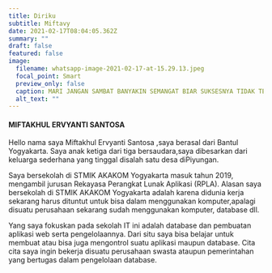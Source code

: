 ```yaml
---
title: Diriku
subtitle: Miftavy
date: 2021-02-17T08:04:05.362Z
summary: ""
draft: false
featured: false
image:
  filename: whatsapp-image-2021-02-17-at-15.29.13.jpeg
  focal_point: Smart
  preview_only: false
  caption: MARI JANGAN SAMBAT BANYAKIN SEMANGAT BIAR SUKSESNYA TIDAK TERTUNDA TUNDA
  alt_text: ""
---
```

#### **MIFTAKHUL ERVYANTI SANTOSA**

Hello nama saya Miftakhul Ervyanti Santosa ,saya berasal dari Bantul Yogyakarta. Saya anak ketiga dari tiga bersaudara,saya dibesarkan dari keluarga sederhana yang tinggal disalah satu desa diPiyungan. 

Saya bersekolah di STMIK AKAKOM Yogyakarta masuk tahun 2019, mengambil jurusan Rekayasa Perangkat Lunak Aplikasi (RPLA). Alasan saya bersekolah di STMIK AKAKOM Yogyakarta adalah karena didunia kerja sekarang harus dituntut untuk bisa dalam menggunakan komputer,apalagi disuatu perusahaan sekarang sudah menggunakan komputer, database dll. 

Yang saya fokuskan pada sekolah IT ini adalah database dan pembuatan aplikasi web serta pengelolaannya. Dari situ saya bisa belajar untuk membuat atau bisa juga mengontrol suatu aplikasi maupun database. Cita cita saya ingin bekerja disuatu perusahaan swasta ataupun pemerintahan yang bertugas dalam pengelolaan database.